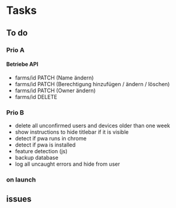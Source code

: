 # Tasks

## To do

### Prio A

#### Betriebe API

- farms/id PATCH (Name ändern)
- farms/id PATCH (Berechtigung hinzufügen / ändern / löschen)
- farms/id PATCH (Owner ändern)
- farms/id DELETE

### Prio B

- delete all unconfirmed users and devices older than one week
- show instructions to hide titlebar if it is visible
- detect if pwa runs in chrome
- detect if pwa is installed
- feature detection (js)
- backup database
- log all uncaught errors and hide from user

### on launch

## issues
